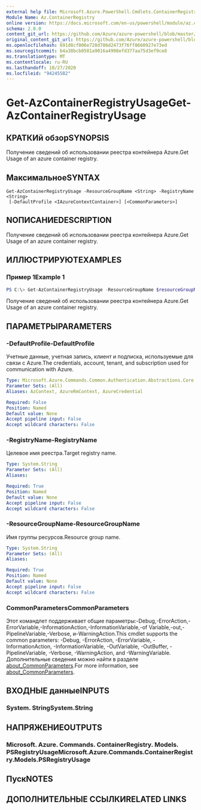 ```yaml
---
external help file: Microsoft.Azure.PowerShell.Cmdlets.ContainerRegistry.dll-Help.xml
Module Name: Az.ContainerRegistry
online version: https://docs.microsoft.com/en-us/powershell/module/az.containerregistry/get-azcontainerregistryusage
schema: 2.0.0
content_git_url: https://github.com/Azure/azure-powershell/blob/master/src/ContainerRegistry/ContainerRegistry/help/Get-AzContainerRegistryUsage.md
original_content_git_url: https://github.com/Azure/azure-powershell/blob/master/src/ContainerRegistry/ContainerRegistry/help/Get-AzContainerRegistryUsage.md
ms.openlocfilehash: 691d8cf006e720d706d2473f76ff8660927e73ed
ms.sourcegitcommit: b4a38bcb0501a9016a4998efd377aa75d3ef9ce8
ms.translationtype: MT
ms.contentlocale: ru-RU
ms.lasthandoff: 10/27/2020
ms.locfileid: "94245582"
---
```

# <span data-ttu-id="d6540-101">Get-AzContainerRegistryUsage</span><span class="sxs-lookup"><span data-stu-id="d6540-101">Get-AzContainerRegistryUsage</span></span>

## <span data-ttu-id="d6540-102">КРАТКИй обзор</span><span class="sxs-lookup"><span data-stu-id="d6540-102">SYNOPSIS</span></span>
<span data-ttu-id="d6540-103">Получение сведений об использовании реестра контейнера Azure.</span><span class="sxs-lookup"><span data-stu-id="d6540-103">Get Usage of an azure container registry.</span></span>

## <span data-ttu-id="d6540-104">Максимальное</span><span class="sxs-lookup"><span data-stu-id="d6540-104">SYNTAX</span></span>

```
Get-AzContainerRegistryUsage -ResourceGroupName <String> -RegistryName <String>
 [-DefaultProfile <IAzureContextContainer>] [<CommonParameters>]
```

## <span data-ttu-id="d6540-105">NОПИСАНИЕ</span><span class="sxs-lookup"><span data-stu-id="d6540-105">DESCRIPTION</span></span>
<span data-ttu-id="d6540-106">Получение сведений об использовании реестра контейнера Azure.</span><span class="sxs-lookup"><span data-stu-id="d6540-106">Get Usage of an azure container registry.</span></span>

## <span data-ttu-id="d6540-107">ИЛЛЮСТРИРУЮТ</span><span class="sxs-lookup"><span data-stu-id="d6540-107">EXAMPLES</span></span>

### <span data-ttu-id="d6540-108">Пример 1</span><span class="sxs-lookup"><span data-stu-id="d6540-108">Example 1</span></span>
```powershell
PS C:\> Get-AzContainerRegistryUsage -ResourceGroupName $resourceGroupName -RegistryName $RegistryName
```

<span data-ttu-id="d6540-109">Получение сведений об использовании реестра контейнера Azure.</span><span class="sxs-lookup"><span data-stu-id="d6540-109">Get Usage of an azure container registry.</span></span>

## <span data-ttu-id="d6540-110">ПАРАМЕТРЫ</span><span class="sxs-lookup"><span data-stu-id="d6540-110">PARAMETERS</span></span>

### <span data-ttu-id="d6540-111">-DefaultProfile</span><span class="sxs-lookup"><span data-stu-id="d6540-111">-DefaultProfile</span></span>
<span data-ttu-id="d6540-112">Учетные данные, учетная запись, клиент и подписка, используемые для связи с Azure.</span><span class="sxs-lookup"><span data-stu-id="d6540-112">The credentials, account, tenant, and subscription used for communication with Azure.</span></span>

```yaml
Type: Microsoft.Azure.Commands.Common.Authentication.Abstractions.Core.IAzureContextContainer
Parameter Sets: (All)
Aliases: AzContext, AzureRmContext, AzureCredential

Required: False
Position: Named
Default value: None
Accept pipeline input: False
Accept wildcard characters: False
```

### <span data-ttu-id="d6540-113">-RegistryName</span><span class="sxs-lookup"><span data-stu-id="d6540-113">-RegistryName</span></span>
<span data-ttu-id="d6540-114">Целевое имя реестра.</span><span class="sxs-lookup"><span data-stu-id="d6540-114">Target registry name.</span></span>

```yaml
Type: System.String
Parameter Sets: (All)
Aliases:

Required: True
Position: Named
Default value: None
Accept pipeline input: False
Accept wildcard characters: False
```

### <span data-ttu-id="d6540-115">-ResourceGroupName</span><span class="sxs-lookup"><span data-stu-id="d6540-115">-ResourceGroupName</span></span>
<span data-ttu-id="d6540-116">Имя группы ресурсов.</span><span class="sxs-lookup"><span data-stu-id="d6540-116">Resource group name.</span></span>

```yaml
Type: System.String
Parameter Sets: (All)
Aliases:

Required: True
Position: Named
Default value: None
Accept pipeline input: False
Accept wildcard characters: False
```

### <span data-ttu-id="d6540-117">CommonParameters</span><span class="sxs-lookup"><span data-stu-id="d6540-117">CommonParameters</span></span>
<span data-ttu-id="d6540-118">Этот командлет поддерживает общие параметры:-Debug,-ErrorAction,-ErrorVariable,-InformationAction,-InformationVariable,-of Variable,-out,-PipelineVariable,-Verbose, и-WarningAction.</span><span class="sxs-lookup"><span data-stu-id="d6540-118">This cmdlet supports the common parameters: -Debug, -ErrorAction, -ErrorVariable, -InformationAction, -InformationVariable, -OutVariable, -OutBuffer, -PipelineVariable, -Verbose, -WarningAction, and -WarningVariable.</span></span> <span data-ttu-id="d6540-119">Дополнительные сведения можно найти в разделе [about_CommonParameters](http://go.microsoft.com/fwlink/?LinkID=113216).</span><span class="sxs-lookup"><span data-stu-id="d6540-119">For more information, see [about_CommonParameters](http://go.microsoft.com/fwlink/?LinkID=113216).</span></span>

## <span data-ttu-id="d6540-120">ВХОДНЫЕ данные</span><span class="sxs-lookup"><span data-stu-id="d6540-120">INPUTS</span></span>

### <span data-ttu-id="d6540-121">System. String</span><span class="sxs-lookup"><span data-stu-id="d6540-121">System.String</span></span>

## <span data-ttu-id="d6540-122">НАПРЯЖЕНИЕ</span><span class="sxs-lookup"><span data-stu-id="d6540-122">OUTPUTS</span></span>

### <span data-ttu-id="d6540-123">Microsoft. Azure. Commands. ContainerRegistry. Models. PSRegistryUsage</span><span class="sxs-lookup"><span data-stu-id="d6540-123">Microsoft.Azure.Commands.ContainerRegistry.Models.PSRegistryUsage</span></span>

## <span data-ttu-id="d6540-124">Пуск</span><span class="sxs-lookup"><span data-stu-id="d6540-124">NOTES</span></span>

## <span data-ttu-id="d6540-125">ДОПОЛНИТЕЛЬНЫЕ ССЫЛКИ</span><span class="sxs-lookup"><span data-stu-id="d6540-125">RELATED LINKS</span></span>
